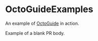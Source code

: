 # OctoGuideExamples

An example of [OctoGuide](https://octo.guide) in action.

Example of a blank PR body.
